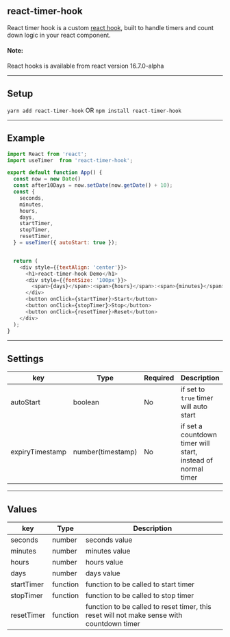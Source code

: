 ## react-timer-hook

React timer hook is a custom [react hook](https://reactjs.org/docs/hooks-intro.html), built to handle timers and count down logic in your react component.

#### Note:

React hooks is available from react version 16.7.0-alpha

---

## Setup

`yarn add react-timer-hook` OR `npm install react-timer-hook`

---

## Example

```javascript
import React from 'react';
import useTimer  from 'react-timer-hook';

export default function App() {
  const now = new Date()
  const after10Days = now.setDate(now.getDate() + 10);
  const {
    seconds,
    minutes,
    hours,
    days,
    startTimer,
    stopTimer,
    resetTimer,
  } = useTimer({ autoStart: true });


  return (
    <div style={{textAlign: 'center'}}>
      <h1>react-timer-hook Demo</h1>
      <div style={{fontSize: '100px'}}>
        <span>{days}</span>:<span>{hours}</span>:<span>{minutes}</span>:<span>{seconds}</span>
      </div>
      <button onClick={startTimer}>Start</button>
      <button onClick={stopTimer}>Stop</button>
      <button onClick={resetTimer}>Reset</button>
    </div>
  );
}
```

---

## Settings

| key | Type | Required | Description |
| --- | --- | --- | ---- |
| autoStart | boolean | No | if set to `true` timer will auto start |
| expiryTimestamp | number(timestamp) | No | if set a countdown timer will start, instead of normal timer |

---

## Values

| key | Type | Description |
| --- | --- | ---- |
| seconds | number | seconds value |
| minutes | number | minutes value |
| hours | number | hours value |
| days | number | days value |
| startTimer | function | function to be called to start timer |
| stopTimer | function | function to be called to stop timer |
| resetTimer | function | function to be called to reset timer, this reset will not make sense with countdown timer |
